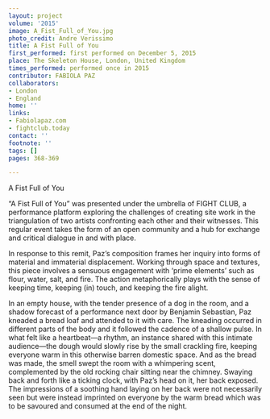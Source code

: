```yaml
---
layout: project
volume: '2015'
image: A_Fist_Full_of_You.jpg
photo_credit: Andre Verissimo
title: A Fist Full of You
first_performed: first performed on December 5, 2015
place: The Skeleton House, London, United Kingdom
times_performed: performed once in 2015
contributor: FABIOLA PAZ
collaborators:
- London
- England
home: ''
links: 
- Fabiolapaz.com
- fightclub.today
contact: ''
footnote: ''
tags: []
pages: 368-369

---
```


A Fist Full of You

“A Fist Full of You” was presented under the umbrella of FIGHT CLUB, a performance platform exploring the challenges of creating site work in the triangulation of two artists confronting each other and their witnesses. This regular event takes the form of an open community and a hub for exchange and critical dialogue in and with place.

In response to this remit, Paz’s composition frames her inquiry into forms of material and immaterial displacement. Working through space and textures, this piece involves a sensuous engagement with ‘prime elements’ such as flour, water, salt, and fire. The action metaphorically plays with the sense of keeping time, keeping (in) touch, and keeping the fire alight.

In an empty house, with the tender presence of a dog in the room, and a shadow forecast of a performance next door by Benjamin Sebastian, Paz kneaded a bread loaf and attended to it with care. The kneading occurred in different parts of the body and it followed the cadence of a shallow pulse. In what felt like a heartbeat—a rhythm, an instance shared with this intimate audience—the dough would slowly rise by the small crackling fire, keeping everyone warm in this otherwise barren domestic space. And as the bread was made, the smell swept the room with a whimpering scent, complemented by the old rocking chair sitting near the chimney. Swaying back and forth like a ticking clock, with Paz’s head on it, her back exposed. The impressions of a soothing hand laying on her back were not necessarily seen but were instead imprinted on everyone by the warm bread which was to be savoured and consumed at the end of the night.
